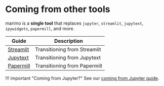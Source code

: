# Coming from other tools

marimo is a **single tool** that replaces  `jupyter`, `streamlit`, `jupytext`,
`ipywidgets`, `papermill`, and more.

| Guide | Description |
|-------|-------------|
| [Streamlit](streamlit.md) | Transitioning from Streamlit |
| [Jupytext](jupytext.md) | Transitioning from Jupytext |
| [Papermill](papermill.md) | Transitioning from Papermill |

!!! important "Coming from Jupyter?"
    See our [coming from Jupyter guide](../guides/coming_from/jupyter.md).


